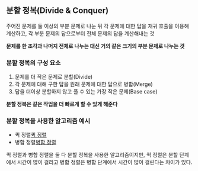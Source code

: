 ## 분할 정복(Divide & Conquer)

주어진 문제를 둘 이상의 부분 문제로 나눈 뒤 각 문제에 대한 답을 재귀 호출을 이용해 계산하고, 각 부분 문제의 답으로부터 전체 문제의 답을 계산해내는 것

**문제를 한 조각과 나머지 전체로 나누는 대신 거의 같은 크기의 부분 문제로 나누는 것**

### 분할 정복의 구성 요소
1. 문제를 더 작은 문제로 분할(Divide)
2. 각 문제에 대해 구한 답을 원래 문제에 대한 답으로 병합(Merge)
3. 답을 더이상 분할하지 않고 풀 수 있는 가장 작은 문제(Base case)

**분할 정복은 같은 작업을 더 빠르게 할 수 있게 해준다**

### 분할 정복을 사용한 알고리즘 예시
- 퀵 정렬[퀵 정렬](/Algorithm/Quick_sort.md)
- 병합 정렬[병합 정렬](/Algorithm/Merge_sort.md)

퀵 정렬과 병합 정렬을 둘 다 분할 정복을 사용한 알고리즘이지만, 퀵 정렬은 분할 단계에서 시간이 많이 걸리고 병합 정렬은 병합 단계에서 시간이 많이 걸린다는 차이가 있다.